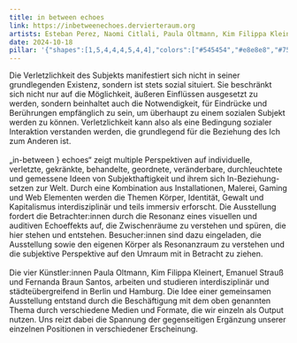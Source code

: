 ```yaml
---
title: in between echoes
link: https://inbetweenechoes.dervierteraum.org
artists: Esteban Perez, Naomi Citlali, Paula Oltmann, Kim Filippa Kleinert, Emanuel Strauß und Fernanda Braun Santos, Olga Hohmann
date: 2024-10-18
pillar: '{"shapes":[1,5,4,4,4,5,4,4],"colors":["#545454","#e8e8e8","#757575","#ff0000","#787878","#d9d9d9","#999999","#ff0000"]}'
---
```

Die Verletzlichkeit des Subjekts manifestiert sich nicht in seiner grundlegenden Existenz, sondern ist stets sozial situiert. Sie beschränkt sich nicht nur auf die Möglichkeit, äußeren Einflüssen ausgesetzt zu werden, sondern beinhaltet auch die Notwendigkeit, für Eindrücke und Berührungen empfänglich zu sein, um überhaupt zu einem sozialen Subjekt werden zu können. Verletzlichkeit kann also als eine Bedingung sozialer Interaktion verstanden werden, die grundlegend für die Beziehung des Ich zum Anderen ist.<br><br>„in-between } echoes“ zeigt multiple Perspektiven auf individuelle, verletzte, gekränkte, behandelte, geordnete, veränderbare, durchleuchtete und gemessene Ideen von Subjekthaftigkeit und ihrem sich In-Beziehung-setzen zur Welt.  Durch eine Kombination aus Installationen, Malerei, Gaming und Web Elementen werden die Themen Körper, Identität, Gewalt und Kapitalismus interdisziplinär und teils immersiv erforscht. Die Ausstellung fordert die Betrachter:innen durch die Resonanz eines visuellen und auditiven Echoeffekts auf, die Zwischenräume zu verstehen und spüren, die hier stehen und entstehen. Besucher:innen sind dazu eingeladen, die Ausstellung sowie den eigenen Körper als Resonanzraum zu verstehen und die subjektive Perspektive auf den Umraum mit in Betracht zu ziehen.<br><br>Die vier Künstler:innen Paula Oltmann, Kim Filippa Kleinert, Emanuel Strauß und Fernanda Braun Santos, arbeiten und studieren interdisziplinär und städteübergreifend in Berlin und Hamburg. Die Idee einer gemeinsamen Ausstellung entstand durch die Beschäftigung mit dem oben genannten Thema durch verschiedene Medien und Formate, die wir einzeln als Output nutzen. Uns reizt dabei die Spannung der gegenseitigen Ergänzung unserer einzelnen Positionen in verschiedener Erscheinung.
